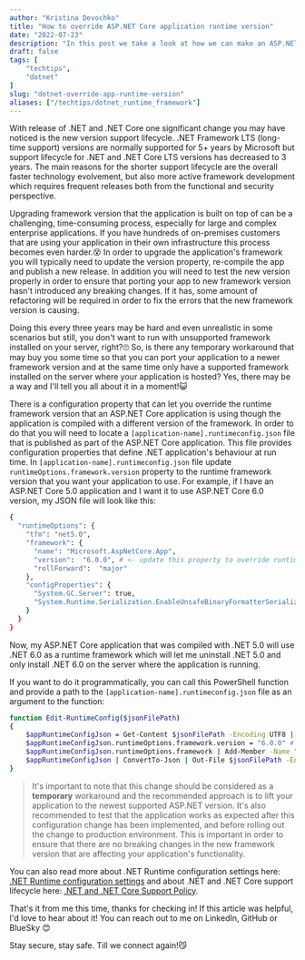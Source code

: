 ```yaml
---
author: "Kristina Devochko"
title: "How to override ASP.NET Core application runtime version"
date: "2022-07-23"
description: "In this post we take a look at how we can make an ASP.NET Core application use a different runtime version than the one it was compiled with."
draft: false
tags: [
    "techtips",
    "dotnet"
]
slug: "dotnet-override-app-runtime-version"
aliases: ["/techtips/dotnet_runtime_framework"]
---
```


With release of .NET and .NET Core one significant change you may have noticed is the new version support lifecycle. .NET Framework LTS (long-time support) versions are normally supported for 5+ years by Microsoft but support lifecycle for .NET and .NET Core LTS versions has decreased to 3 years. The main reasons for the shorter support lifecycle are the overall faster technology evolvement, but also more active framework development which requires frequent releases both from the functional and security perspective.

Upgrading framework version that the application is built on top of can be a challenging, time-consuming process, especially for large and complex enterprise applications. If you have hundreds of on-premises customers that are using your application in their own infrastructure this process becomes even harder.😵 In order to upgrade the application\'s framework you will typically need to update the version property, re-compile the app and publish a new release. In addition you will need to test the new version properly in order to ensure that porting your app to new framework version hasn\'t introduced any breaking changes. If it has, some amount of refactoring will be required in order to fix the errors that the new framework version is causing.

Doing this every three years may be hard and even unrealistic in some scenarios but still, you don\'t want to run with unsupported framework installed on your server, right?🙄 So, is there any temporary workaround that may buy you some time so that you can port your application to a newer framework version and at the same time only have a supported framework installed on the server where your application is hosted? Yes, there may be a way and I\'ll tell you all about it in a moment!😺

There is a configuration property that can let you override the runtime framework version that an ASP.NET Core application is using though the application is compiled with a different version of the framework. In order to do that you will need to locate a ```[application-name].runtimeconfig.json``` file that is published as part of the ASP.NET Core application. This file provides configuration properties that define .NET application\'s behaviour at run time. In ```[application-name].runtimeconfig.json``` file update ```runtimeOptions.framework.version``` property to the runtime framework version that you want your application to use. For example, if I have an ASP.NET Core 5.0 application and I want it to use ASP.NET Core 6.0 version, my JSON file will look like this:

``` bash
{
  "runtimeOptions": {
    "tfm": "net5.0",
    "framework": {
      "name": "Microsoft.AspNetCore.App",
      "version":  "6.0.0", # <- update this property to override runtime framework version!
      "rollForward":  "major"
    },
    "configProperties": {
      "System.GC.Server": true,
      "System.Runtime.Serialization.EnableUnsafeBinaryFormatterSerialization": false
    }
  }
}
```

Now, my ASP.NET Core application that was compiled with .NET 5.0 will use .NET 6.0 as a runtime framework which will let me uninstall .NET 5.0 and only install .NET 6.0 on the server where the application is running.

If you want to do it programmatically, you can call this PowerShell function and provide a path to the ```[application-name].runtimeconfig.json``` file as an argument to the function:

``` bash
function Edit-RuntimeConfig($jsonFilePath)
{
    $appRuntimeConfigJson = Get-Content $jsonFilePath -Encoding UTF8 | ConvertFrom-Json
    $appRuntimeConfigJson.runtimeOptions.framework.version = "6.0.0" # this property can be updated with any other runtime framework version you may want to use
    $appRuntimeConfigJson.runtimeOptions.framework | Add-Member -Name "rollForward" -Value "major" -MemberType NoteProperty -Force
    $appRuntimeConfigJson | ConvertTo-Json | Out-File $jsonFilePath -Encoding UTF8
}
```

> It\'s important to note that this change should be considered as a **temporary** workaround and the recommended approach is to lift your application to the newest supported ASP.NET version. It\'s also recommended to test that the application works as expected after this configuration change has been implemented, and before rolling out the change to production environment. This is important in order to ensure that there are no breaking changes in the new framework version that are affecting your application\'s functionality.

You can also read more about .NET Runtime configuration settings here: [.NET Runtime configuration settings](https://docs.microsoft.com/en-us/dotnet/core/runtime-config/) and about .NET and .NET Core support lifecycle here: [.NET and .NET Core Support Policy](https://dotnet.microsoft.com/en-us/platform/support/policy/dotnet-core).

That's it from me this time, thanks for checking in!
If this article was helpful, I'd love to hear about it! You can reach out to me on LinkedIn, GitHub or BlueSky 😊

Stay secure, stay safe.
Till we connect again!😼
